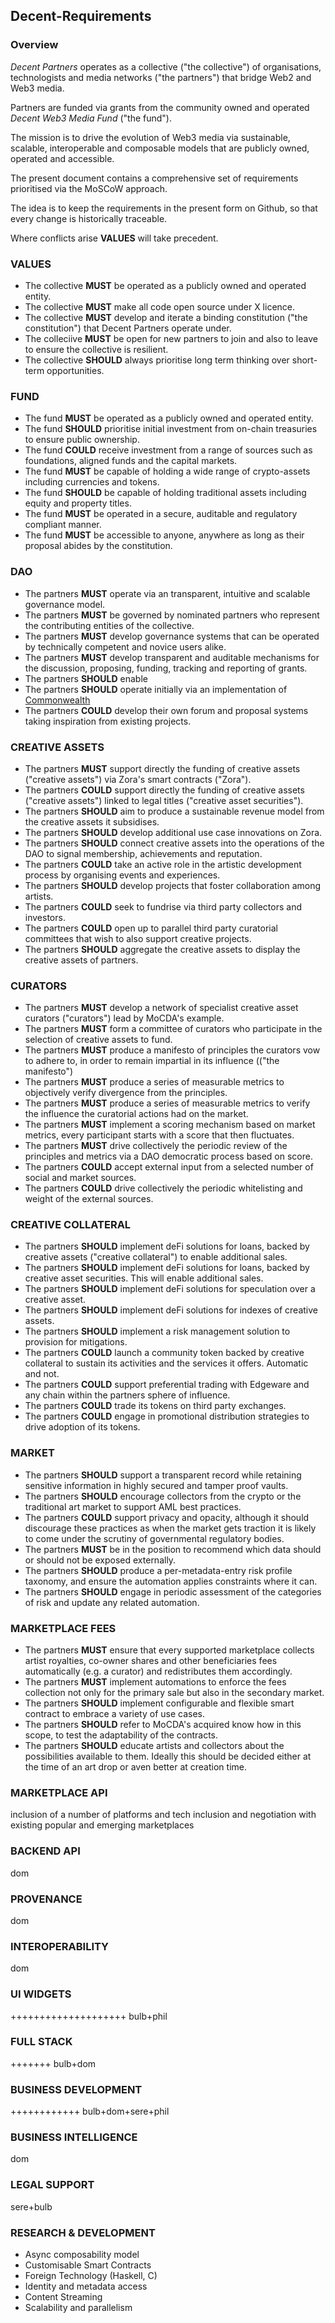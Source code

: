 Decent-Requirements
-------------------

### Overview
_Decent Partners_ operates as a collective ("the collective") of organisations, technologists and media networks ("the partners") that bridge Web2 and Web3 media. 

Partners are funded via grants from the community owned and operated _Decent Web3 Media Fund_ ("the fund").  

The mission is to drive the evolution of Web3 media via sustainable, scalable, interoperable and composable models that are publicly owned, operated and accessible.

The present document contains a comprehensive set of requirements prioritised via the MoSCoW approach.

The idea is to keep the requirements in the present form on Github, so that every change is historically traceable.

Where conflicts arise **VALUES** will take precedent.   

### VALUES

- The collective **MUST** be operated as a publicly owned and operated entity.
- The collective **MUST** make all code open source under X licence. 
- The collective **MUST** develop and iterate a binding constitution ("the constitution") that Decent Partners operate under.
- The colleciive **MUST** be open for new partners to join and also to leave to ensure the collective is resilient.  
- The collective **SHOULD** always prioritise long term thinking over short-term opportunities.

### FUND

- The fund **MUST** be operated as a publicly owned and operated entity.
- The fund **SHOULD** prioritise initial investment from on-chain treasuries to ensure public ownership.
- The fund **COULD** receive investment from a range of sources such as foundations, aligned funds and the capital markets.
- The fund **MUST** be capable of holding a wide range of crypto-assets including currencies and tokens.
- The fund **SHOULD** be capable of holding traditional assets including equity and property titles.
- The fund **MUST** be operated in a secure, auditable and regulatory compliant manner. 
- The fund **MUST** be accessible to anyone, anywhere as long as their proposal abides by the constitution. 

### DAO

- The partners **MUST** operate via an transparent, intuitive and scalable governance model.
- The partners **MUST** be governed by nominated partners who represent the contributing entities of the collective. 
- The partners **MUST** develop governance systems that can be operated by technically competent and novice users alike.
- The partners **MUST** develop transparent and auditable mechanisms for the discussion, proposing, funding, tracking and reporting of grants. 
- The partners **SHOULD** enable 
- The partners **SHOULD** operate initially via an implementation of [Commonwealth](https://commonwealth.im)
- The partners **COULD** develop their own forum and proposal systems taking inspiration from existing projects.

### CREATIVE ASSETS

- The partners **MUST** support directly the funding of creative assets ("creative assets") via Zora's smart contracts ("Zora").
- The partners **COULD** support directly the funding of creative assets ("creative assets") linked to legal titles ("creative asset securities"). 
- The partners **SHOULD** aim to produce a sustainable revenue model from the creative assets it subsidises.
- The partners **SHOULD** develop additional use case innovations on Zora. 
- The partners **SHOULD** connect creative assets into the operations of the DAO to signal membership, achievements and reputation.
- The partners **COULD** take an active role in the artistic development process by organising events and experiences.
- The partners **SHOULD** develop projects that foster collaboration among artists.
- The partners **COULD** seek to fundrise via third party collectors and investors.
- The partners **COULD** open up to parallel third party curatorial committees that wish to also support creative projects.
- The partners **SHOULD** aggregate the creative assets to display the creative assets of partners.

### CURATORS

- The partners **MUST** develop a network of specialist creative asset curators ("curators") lead by MoCDA's example.
- The partners **MUST** form a committee of curators who participate in the selection of creative assets to fund.
- The partners **MUST** produce a manifesto of principles the curators vow to adhere to, in order to remain impartial in its influence (("the manifesto") 
- The partners **MUST** produce a series of measurable metrics to objectively verify divergence from the principles.
- The partners **MUST** produce a series of measurable metrics to verify the influence the curatorial actions had on the market.
- The partners **MUST** implement a scoring mechanism based on market metrics, every participant starts with a score that then fluctuates. 
- The partners **MUST** drive collectively the periodic review of the principles and metrics via a DAO democratic process based on score.
- The partners **COULD** accept external input from a selected number of social and market sources.
- The partners **COULD** drive collectively the periodic whitelisting and weight of the external sources.

### CREATIVE COLLATERAL

- The partners **SHOULD** implement deFi solutions for loans, backed by creative assets ("creative collateral") to enable additional sales.
- The partners **SHOULD** implement deFi solutions for loans, backed by creative asset securities. This will enable additional sales.
- The partners **SHOULD** implement deFi solutions for speculation over a creative asset.
- The partners **SHOULD** implement deFi solutions for indexes of creative assets.
- The partners **SHOULD** implement a risk management solution to provision for mitigations.
- The partners **COULD** launch a community token backed by creative collateral to sustain its activities and the services it offers. Automatic and not.
- The partners **COULD** support preferential trading with Edgeware and any chain within the partners sphere of influence.
- The partners **COULD** trade its tokens on third party exchanges.
- The partners **COULD** engage in promotional distribution strategies to drive adoption of its tokens.

### MARKET

- The partners **SHOULD** support a transparent record while retaining sensitive information in highly secured and tamper proof vaults.
- The partners **SHOULD** encourage collectors from the crypto or the traditional art market to support AML best practices.
- The partners **COULD** support privacy and opacity, although it should discourage these practices as when the market gets traction it is likely to come under the scrutiny of governmental regulatory bodies.
- The partners **MUST** be in the position to recommend which data should or should not be exposed externally.
- The partners **SHOULD** produce a per-metadata-entry risk profile taxonomy, and ensure the automation applies constraints where it can.
- The partners **SHOULD** engage in periodic assessment of the categories of risk and update any related automation.

### MARKETPLACE FEES

- The partners **MUST** ensure that every supported marketplace collects artist royalties, co-owner shares and other beneficiaries fees automatically (e.g. a curator) and redistributes them accordingly.
- The partners **MUST** implement automations to enforce the fees collection not only for the primary sale but also in the secondary market.
- The partners **SHOULD** implement configurable and flexible smart contract to embrace a variety of use cases.
- The partners **SHOULD** refer to MoCDA's acquired know how in this scope, to test the adaptability of the contracts.
- The partners **SHOULD** educate artists and collectors about the  possibilities available to them. Ideally this should be decided either at the time of an art drop or aven better at creation time.

### MARKETPLACE API

inclusion of a number of platforms and tech
inclusion and negotiation with existing popular and emerging marketplaces

### BACKEND API

dom

### PROVENANCE

dom

### INTEROPERABILITY

dom

### UI WIDGETS

++++++++++++++++++++ bulb+phil

### FULL STACK 

+++++++ bulb+dom

### BUSINESS DEVELOPMENT

++++++++++++ bulb+dom+sere+phil

### BUSINESS INTELLIGENCE

dom

### LEGAL SUPPORT

sere+bulb

### RESEARCH & DEVELOPMENT
- Async composability model
- Customisable Smart Contracts
- Foreign Technology (Haskell, C)
- Identity and metadata access
- Content Streaming
- Scalability and parallelism


